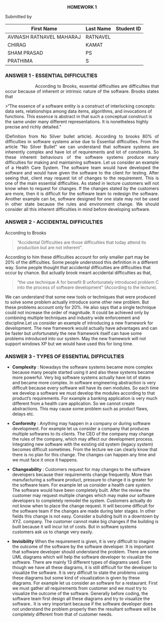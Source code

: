 <p align=center><b>HOMEWORK 1</b></p>
Submitted by <br>

|First Name|Last Name|Student ID|
|----------| --------|----------|
|AVINASH RATNAVEL MAHARAJ |       RATNAVEL      |                 |
|CHIRAG                   |       KAMAT         |                 |
|SHAM PRASAD              |       PS            |                 |
|PRATHIMA                 |       S             |                 |
<h3>ANSWER 1  -  ESSENTIAL DIFFICULTIES</h3>
<p align="justify">&nbsp&nbsp&nbsp&nbsp&nbsp&nbsp&nbsp&nbsp&nbsp&nbsp&nbsp&nbsp&nbsp&nbsp&nbsp&nbsp&nbsp&nbsp&nbsp&nbsp&nbspAccording to Brooks, essential difficulties are difficulties that occur because of inherent or intrinsic nature of the software.
Brooks states that 
</p>
>“The essence of a software entity is a construct of interlocking concepts: data sets, relationships among data items, algorithms, and invocations of functions. This essence is abstract in that such a conceptual construct is the same under many different representations. It is nonetheless highly precise and richly detailed.” 

<p align="justify">
(Definition from No Silver bullet article).  According to brooks 80% of difficulties in software systems arise due to Essential 
difficulties. From the article “No Silver Bullet” we can understand that software systems are inherently complex and have lot of 
requirements and lot of constraints. So these inherent behaviours of the software systems produce many difficulties for making and
maintaining software. Let us consider an example of a Health Care System. The software team would have developed the software and would
have given the software to the client for testing. After seeing that, client may request lot of changes to the requirement. This is one of the main essential difficulties. As stated in lecture customers will not know when to request for changes. If the changes stated by
the customers are more, then it is difficult for the software team to redesign the software. Another example can be, software designed
for one state may not be used in other state because the rules and environment change. We should consider all this inherent difficulties in mind before developing software.</p>

<h3>ANSWER 2  -  ACCIDENTAL DIFFICULTIES</h3>

<p>According to Brooks </p>

>“Accidental Difficulties are those difficulties that today attend its production but are not inherent”.

<p>
According to him these difficulties account for only smaller part may be 20% of the difficulties. Some people understood this definition in a different way. Some people thought that accidental difficulties are difficulties that occur by chance. But actually brook meant accidental difficulties as that, </p>

>“the use technique A for benefit B unfortunately introduced problem C into the process of software development” (According to the lecture).

<p>We can understand that some new tools or techniques that were produced to solve some problem actually introduce some other new problem. But these problems account only for 20%. He also says that a single technique could not increase the order of magnitude. It could be achieved only by combining multiple techniques and industry wide enforcement and discipline.Let us consider an example of introducing a new framework for development. The new framework would actually have advantages and can be faster but unfortunately the new framework itself can have some problems introduced into our system. May the new framework will not support windows XP but we would have used this for long time. </p>

<h3>ANSWER 3 - TYPES OF ESSENTIAL DIFFICULTIES</h3>
<p>
</p>


- **Complexity** :
Nowadays the software systems became more complex because many people started using it and also these systems became more powerful. Very big software systems actually have lot of states and became more complex. In software engineering abstraction is very difficult because every software will have its own modules. So each time we develop a software we must develop the modules according to that product’s requirements. For example a banking application is very much different from a health care application. So we cannot create abstractions. This may cause some problem such as product flaws, delays etc. </p>

- **Conformity** :
Anything may happen in a company or during software development. For example let us consider a company that produces multiple softwares to its clients. The CEO of the company may change the rules of the company, which may affect our development process. Integrating new software with the existing old system (legacy system) becomes difficult sometimes. From the lecture we can clearly know that there is no plan for this change. The changes can happen any time and we must face it once it happens.

- **Changeability** :
Customers request for may changes to the software developers because their requirements change frequently. More than manufacturing a software product, pressure to change it is greater for the software team. For example let us consider a health care system. The software would have been completely built. After the review the customer may request multiple changes which may make our software developers to completely remodel the system. Customers actually do not know when to place the change request. It will become difficult for the software team if the changes are made during later stages. In other fields this change is not easy. Consider a building built in a downtown by XYZ. company. The customer cannot make big changes if the building is built because it will incur lot of costs. But in software systems customers ask us to change very easily. 


- **Invisibility**
When the requirement is given, it is very difficult to imagine the outcome of the software by the software developer. It is important that software developer should understand the problem. There are some UML diagrams which will help the software developer to visualize  the software. There are mainly 13 different types of diagrams used. Even though we have all these diagrams, it is still difficult for the developer to visualize the software. It is very difficult to state the problems using these diagrams but some kind of visualization is given by these diagrams. For example let us consider an software for a restaurant. First we must gather all requirements from customer and we must try to visualize the outcome of the software. Generally before coding, the software team first design all these diagrams and try to visualize the software.. It is very important because if the software developer does not understand the problem properly then the resultant software will be completely different from that of customer needs.
